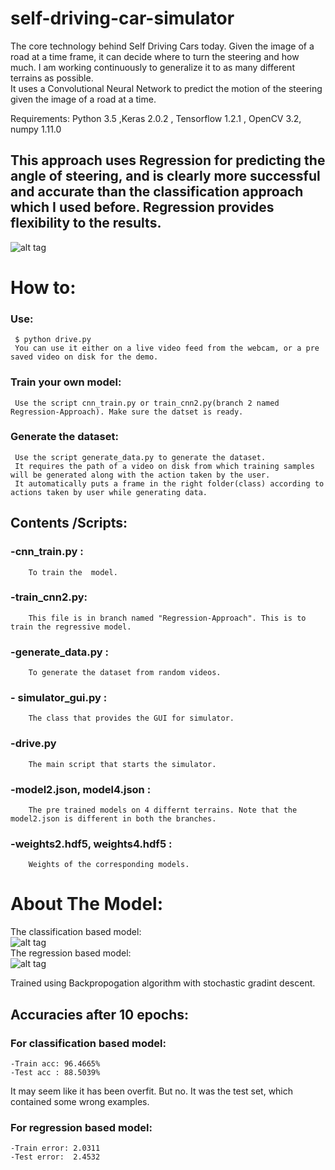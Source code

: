 # self-driving-car-simulator
The core technology behind Self Driving Cars today. Given the image of a road at a time frame, it can decide where to turn the steering and how much. I am working continuously to generalize it to as many different terrains as possible.    
It uses a Convolutional Neural Network to predict the motion of the steering given the image of a road at a time.  

Requirements: Python 3.5 ,Keras 2.0.2 , Tensorflow 1.2.1 , OpenCV 3.2, numpy 1.11.0   

## This approach uses Regression for predicting the angle of steering, and is clearly more successful and accurate than the classification approach which I used before. Regression provides flexibility to the results.    

![alt tag](https://raw.githubusercontent.com/yugrocks/self-driving-car-simulator/master/demo2.gif)   

# How to:    
 ### Use:     
     $ python drive.py   
     You can use it either on a live video feed from the webcam, or a pre saved video on disk for the demo.    
 ### Train your own model:    
     Use the script cnn_train.py or train_cnn2.py(branch 2 named Regression-Approach). Make sure the datset is ready.
 ### Generate the dataset:
     Use the script generate_data.py to generate the dataset.    
     It requires the path of a video on disk from which training samples will be generated along with the action taken by the user.    
     It automatically puts a frame in the right folder(class) according to actions taken by user while generating data.     

## Contents /Scripts:  
  ### -cnn_train.py :    
        To train the  model.    
  ### -train_cnn2.py:    
        This file is in branch named "Regression-Approach". This is to train the regressive model.    
  ### -generate_data.py :   
        To generate the dataset from random videos.    
  ### - simulator_gui.py :    
        The class that provides the GUI for simulator.    
  ### -drive.py    
        The main script that starts the simulator.    
  ### -model2.json, model4.json :    
        The pre trained models on 4 differnt terrains. Note that the model2.json is different in both the branches.    
  ### -weights2.hdf5, weights4.hdf5 :    
        Weights of the corresponding models.    

# About The Model:    
The classification based model:    
![alt tag](https://raw.githubusercontent.com/yugrocks/self-driving-car-simulator/master/model.png)    
The regression based model:    
![alt tag](https://raw.githubusercontent.com/yugrocks/self-driving-car-simulator/master/model_regression.png)     

Trained using Backpropogation algorithm with stochastic gradint descent.    
## Accuracies after 10 epochs:  
### For classification based model:    
    -Train acc: 96.4665%    
    -Test acc : 88.5039%     
It may seem like it has been overfit. But no. It was the test set, which contained some wrong examples.    
### For regression based model:    
    -Train error: 2.0311    
    -Test error:  2.4532    
